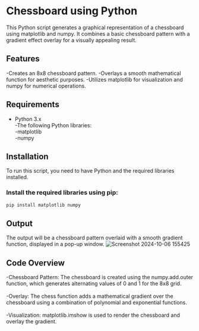 # Chessboard using Python

This Python script generates a graphical representation of a chessboard using matplotlib and numpy. It combines a basic chessboard pattern with a gradient effect overlay for a visually appealing result.

## Features

-Creates an 8x8 chessboard pattern.
-Overlays a smooth mathematical function for aesthetic purposes.
-Utilizes matplotlib for visualization and numpy for numerical operations.

## Requirements

- Python 3.x<br>
-The following Python libraries:<br>
  -matplotlib<br>
  -numpy

## Installation

To run this script, you need to have Python and the required libraries installed.

### Install the required libraries using pip:

```bash
pip install matplotlib numpy
```

## Output

The output will be a chessboard pattern overlaid with a smooth gradient function, displayed in a pop-up window.
![Screenshot 2024-10-06 155425](https://github.com/user-attachments/assets/cdb40414-2759-46df-9697-dec632b079b4)

## Code Overview
-Chessboard Pattern: The chessboard is created using the numpy.add.outer function, which generates alternating values of 0 and 1 for the 8x8 grid.<br><br>
-Overlay: The chess function adds a mathematical gradient over the chessboard using a combination of polynomial and exponential functions.<br><br>
-Visualization: matplotlib.imshow is used to render the chessboard and overlay the gradient.<br><br>
